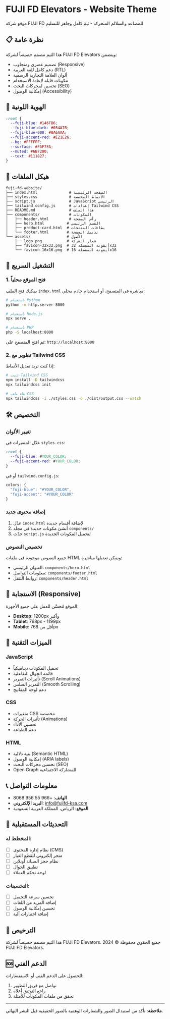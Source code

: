 # FUJI FD Elevators - Website Theme

موقع شركة FUJI FD للمصاعد والسلالم المتحركة - ثيم كامل وجاهز للتسليم

## 📋 نظرة عامة

هذا الثيم مصمم خصيصاً لشركة FUJI FD Elevators ويتضمن:
- تصميم عصري ومتجاوب (Responsive)
- دعم كامل للغة العربية (RTL)
- ألوان العلامة التجارية الرسمية
- مكونات قابلة لإعادة الاستخدام
- تحسين لمحركات البحث (SEO)
- إمكانية الوصول (Accessibility)

## 🎨 الهوية اللونية

```css
:root {
  --fuji-blue: #146FB6;
  --fuji-blue-dark: #054A7B;
  --fuji-blue-600: #0A6AAA;
  --fuji-accent-red: #E21E26;
  --bg: #FFFFFF;
  --surface: #F5F7FA;
  --muted: #6B7280;
  --text: #111827;
}
```

## 📁 هيكل الملفات

```
fuji-fd-website/
├── index.html              # الصفحة الرئيسية
├── styles.css              # الأنماط المخصصة
├── script.js               # JavaScript الرئيسي
├── tailwind.config.js      # إعدادات Tailwind CSS
├── README.md               # هذا الملف
├── components/             # المكونات
│   ├── header.html         # رأس الصفحة
│   ├── hero.html          # القسم الرئيسي
│   ├── product-card.html  # بطاقات المنتجات
│   └── footer.html        # تذييل الصفحة
└── assets/                # الأصول
    ├── logo.png           # شعار الشركة
    ├── favicon-32x32.png  # أيقونة المفضلة 32x32
    └── favicon-16x16.png  # أيقونة المفضلة 16x16
```

## 🚀 التشغيل السريع

### 1. فتح الموقع محلياً

يمكنك فتح الملف `index.html` مباشرة في المتصفح، أو استخدام خادم محلي:

```bash
# باستخدام Python
python -m http.server 8000

# باستخدام Node.js
npx serve .

# باستخدام PHP
php -S localhost:8000
```

ثم افتح المتصفح على: `http://localhost:8000`

### 2. تطوير مع Tailwind CSS

إذا كنت تريد تعديل الأنماط:

```bash
# تثبيت Tailwind CSS
npm install -D tailwindcss
npx tailwindcss init

# بناء ملف CSS
npx tailwindcss -i ./styles.css -o ./dist/output.css --watch
```

## 🛠️ التخصيص

### تغيير الألوان

عدّل المتغيرات في `styles.css`:

```css
:root {
  --fuji-blue: #YOUR_COLOR;
  --fuji-accent-red: #YOUR_COLOR;
}
```

أو في `tailwind.config.js`:

```javascript
colors: {
  "fuji-blue": "#YOUR_COLOR",
  "fuji-accent": "#YOUR_COLOR"
}
```

### إضافة محتوى جديد

1. عدّل `index.html` لإضافة أقسام جديدة
2. أنشئ مكونات جديدة في مجلد `components/`
3. حدّث `script.js` لتحميل المكونات الجديدة

### تخصيص النصوص

جميع النصوص موجودة في ملفات HTML ويمكن تعديلها مباشرة:

- العنوان الرئيسي: `components/hero.html`
- معلومات التواصل: `components/footer.html`
- روابط التنقل: `components/header.html`

## 📱 الاستجابة (Responsive)

الموقع مُحسَّن للعمل على جميع الأجهزة:

- **Desktop**: 1200px وأكبر
- **Tablet**: 768px - 1199px
- **Mobile**: أقل من 768px

## 🔧 الميزات التقنية

### JavaScript

- تحميل المكونات ديناميكياً
- قائمة الجوال التفاعلية
- تأثيرات التمرير (Scroll Animations)
- التمرير السلس (Smooth Scrolling)
- دعم لوحة المفاتيح

### CSS

- متغيرات CSS مخصصة
- تأثيرات الحركة (Animations)
- تحسين الأداء
- دعم الطباعة

### HTML

- بنية دلالية (Semantic HTML)
- إمكانية الوصول (ARIA labels)
- تحسين محركات البحث (SEO)
- Open Graph للمشاركة الاجتماعية

## 📞 معلومات التواصل

- **الهاتف**: +966 55 956 8068
- **البريد الإلكتروني**: info@fujifd-ksa.com
- **الموقع**: الرياض، المملكة العربية السعودية

## 🔄 التحديثات المستقبلية

### المخطط له:

- [ ] نظام إدارة المحتوى (CMS)
- [ ] متجر إلكتروني للقطع الغيار
- [ ] نظام حجز الصيانة أونلاين
- [ ] تطبيق الجوال
- [ ] لوحة تحكم العملاء

### التحسينات:

- [ ] تحسين سرعة التحميل
- [ ] إضافة المزيد من اللغات
- [ ] تحسين إمكانية الوصول
- [ ] إضافة اختبارات آلية

## 📄 الترخيص

هذا الثيم مصمم خصيصاً لشركة FUJI FD Elevators.
جميع الحقوق محفوظة © 2024 FUJI FD Elevators.

## 🆘 الدعم الفني

للحصول على الدعم الفني أو الاستفسارات:

1. تواصل مع فريق التطوير
2. راجع التوثيق أعلاه
3. تحقق من ملفات المكونات للأمثلة

---

**ملاحظة**: تأكد من استبدال الصور والشعارات الوهمية بالصور الحقيقية قبل النشر النهائي.

